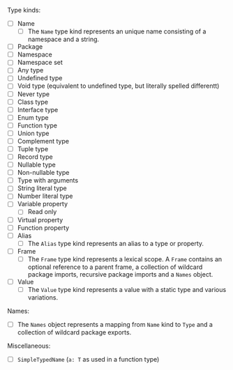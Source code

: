 Type kinds:

- [ ] Name
  - [ ] The `Name` type kind represents an unique name consisting of a namespace and a string.
- [ ] Package
- [ ] Namespace
- [ ] Namespace set
- [ ] Any type
- [ ] Undefined type
- [ ] Void type (equivalent to undefined type, but literally spelled differentt)
- [ ] Never type
- [ ] Class type
- [ ] Interface type
- [ ] Enum type
- [ ] Function type
- [ ] Union type
- [ ] Complement type
- [ ] Tuple type
- [ ] Record type
- [ ] Nullable type
- [ ] Non-nullable type
- [ ] Type with arguments
- [ ] String literal type 
- [ ] Number literal type
- [ ] Variable property
  - [ ] Read only
- [ ] Virtual property
- [ ] Function property
- [ ] Alias
  - [ ] The `Alias` type kind represents an alias to a type or property.
- [ ] Frame
  - [ ] The `Frame` type kind represents a lexical scope. A `Frame` contains an optional reference to a parent frame, a collection of wildcard package imports, recursive package imports and a `Names` object.
- [ ] Value
  - [ ] The `Value` type kind represents a value with a static type and various variations.

Names:

- [ ] The `Names` object represents a mapping from `Name` kind to `Type` and a collection of wildcard package exports.

Miscellaneous:

- [ ] `SimpleTypedName` (`a: T` as used in a function type)